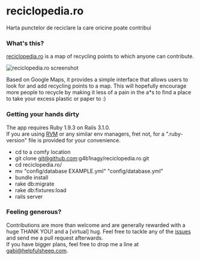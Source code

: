 reciclopedia.ro
===============

Harta punctelor de reciclare la care oricine poate contribui
### What's this? ###

[reciclopedia.ro](http://reciclopedia.ro/) is a map of recycling points to which anyone can contribute.

![reciclopedia.ro screenshot](https://raw.github.com/g4b1nagy/reciclopedia.ro/master/screenshot.png)

Based on Google Maps, it provides a simple interface that allows users to look for and add recycling points to a map. This will hopefully encourage more people to recycle by making it less of a pain in the a*s to find a place to take your excess plastic or paper to :)

### Getting your hands dirty ###

The app requires Ruby 1.9.3 on Rails 3.1.0.  
If you are using [RVM](https://rvm.io/) or any similar env managers, fret not, for a ".ruby-version" file is provided for your convenience.

* cd to a comfy location
* git clone git@github.com:g4b1nagy/reciclopedia.ro.git
* cd reciclopedia.ro/
* mv "config/database EXAMPLE.yml" "config/database.yml"
* bundle install
* rake db:migrate
* rake db:fixtures:load
* rails server

### Feeling generous? ###

Contributions are more than welcome and are generally rewarded with a huge THANK YOU! and a [virtual] hug. Feel free to tackle any of the [issues](https://github.com/g4b1nagy/reciclopedia.ro/issues) and send me a pull request afterwards.  
If you have bigger plans, feel free to drop me a line at gabi@helpfulsheep.com.
